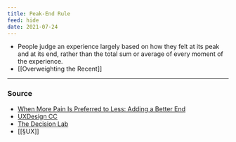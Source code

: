 ```yaml
---
title: Peak-End Rule
feed: hide
date: 2021-07-24
---
```


- People judge an experience largely based on how they felt at its peak and at its end, rather than the total sum or average of every moment of the experience. 
- [[Overweighting the Recent]]


--- 
### Source
- [When More Pain Is Preferred to Less: Adding a Better End](https://www.jstor.org/stable/40062570)
- [UXDesign CC](https://uxdesign.cc/peak-end-rule-54eedd375c4d)
- [The Decision Lab](https://thedecisionlab.com/biases/peak-end-rule/)
- [[§UX]]